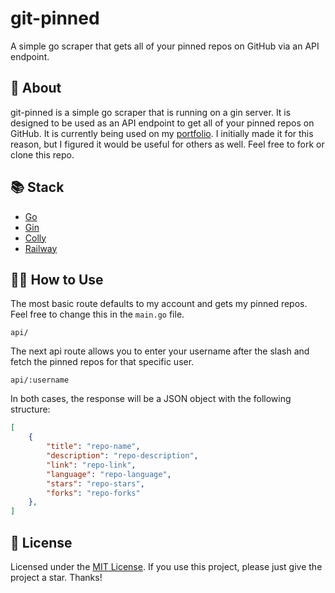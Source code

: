 # git-pinned

A simple go scraper that gets all of your pinned repos on GitHub via an API endpoint.

## 📑 About

git-pinned is a simple go scraper that is running on a gin server. It is designed to be used as an API endpoint to get all of your pinned repos on GitHub. It is currently being used on my [portfolio](https://xilaluna.com/projects). I initially made it for this reason, but I figured it would be useful for others as well. Feel free to fork or clone this repo.

## 📚 Stack

- [Go](https://golang.org/)
- [Gin](https://gin-gonic.com/)
- [Colly](https://go-colly.org/)
- [Railway](https://railway.app/)

## 🧑‍💻 How to Use

The most basic route defaults to my account and gets my pinned repos. Feel free to change this in the `main.go` file.

```
api/
```

The next api route allows you to enter your username after the slash and fetch the pinned repos for that specific user.

```
api/:username
```

In both cases, the response will be a JSON object with the following structure:

```JSON
[
    {
        "title": "repo-name",
        "description": "repo-description",
        "link": "repo-link",
        "language": "repo-language",
        "stars": "repo-stars",
        "forks": "repo-forks"
    },
]
```

## 🪪 License

Licensed under the [MIT License](./LICENSE).
If you use this project, please just give the project a star. Thanks!
